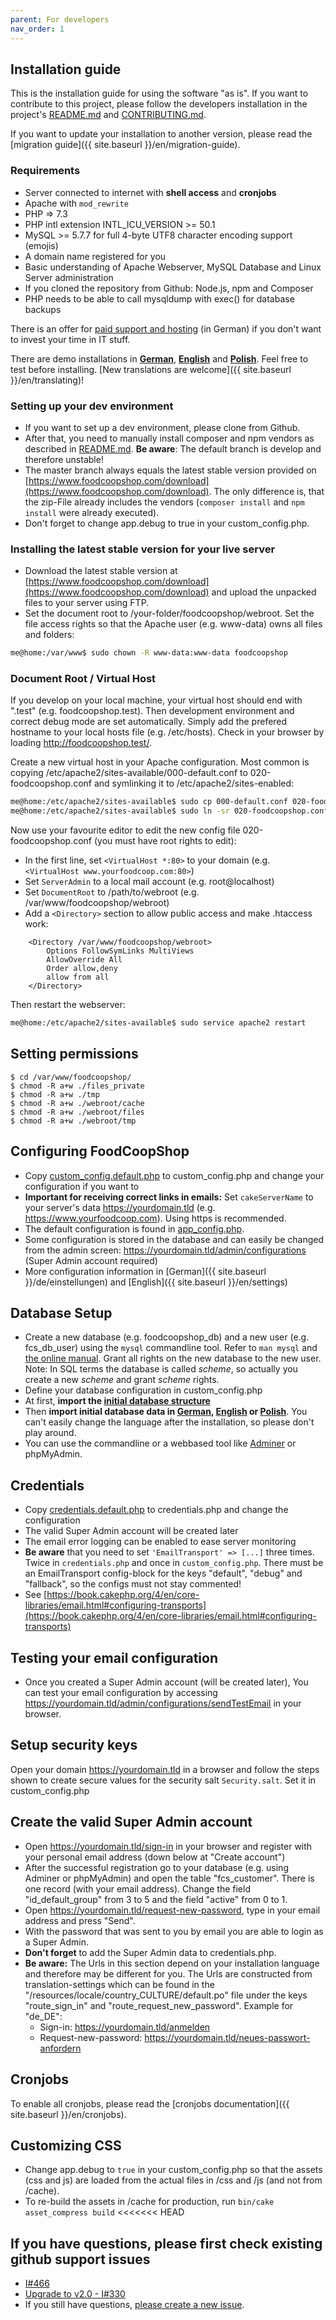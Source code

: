 ```yaml
---
parent: For developers
nav_order: 1
---
```

## Installation guide
This is the installation guide for using the software "as is". If you want to contribute to this project, please follow the developers installation in the project's [README.md]({{site.repo_url}}/blob/develop/README.md) and [CONTRIBUTING.md]({{site.repo_url}}/blob/develop/CONTRIBUTING.md).

If you want to update your installation to another version, please read the [migration guide]({{ site.baseurl }}/en/migration-guide).

### Requirements
* Server connected to internet with **shell access** and **cronjobs**
* Apache with `mod_rewrite`
* PHP => 7.3
* PHP intl extension INTL_ICU_VERSION >= 50.1
* MySQL >= 5.7.7 for full 4-byte UTF8 character encoding support (emojis)
* A domain name registered for you
* Basic understanding of Apache Webserver, MySQL Database and Linux Server administration
* If you cloned the repository from Github: Node.js, npm and Composer
* PHP needs to be able to call mysqldump with exec() for database backups

There is an offer for [paid support and hosting](https://www.foodcoopshop.com/das-angebot/) (in German) if you don't want to invest your time in IT stuff.

There are demo installations in **[German](https://demo-de.foodcoopshop.com/)**, **[English](https://demo-en.foodcoopshop.com/)** and **[Polish](https://demo-pl.foodcoopshop.com/)**. Feel free to test before installing. [New translations are welcome]({{ site.baseurl }}/en/translating)!

### Setting up your dev environment
* If you want to set up a dev environment, please clone from Github.
* After that, you need to manually install composer and npm vendors as described in [README.md]({{site.repo_url}}/blob/develop/README.md). **Be aware**: The default branch is develop and therefore unstable!
* The master branch always equals the latest stable version provided on [https://www.foodcoopshop.com/download](https://www.foodcoopshop.com/download). The only difference is, that the zip-File already includes the vendors (`composer install` and `npm install` were already executed). 
* Don't forget to change app.debug to true in your custom_config.php.

### Installing the latest stable version for your live server
* Download the latest stable version at [https://www.foodcoopshop.com/download](https://www.foodcoopshop.com/download) and upload the unpacked files to your server using FTP.
* Set the document root to /your-folder/foodcoopshop/webroot.
Set the file access rights so that the Apache user (e.g. www-data) owns all files and folders:
```bash
me@home:/var/www$ sudo chown -R www-data:www-data foodcoopshop
```

### Document Root / Virtual Host
If you develop on your local machine, your virtual host should end with ".test" (e.g. foodcoopshop.test). Then development environment and correct debug mode are set automatically. Simply add the prefered hostname to your local hosts file (e.g. /etc/hosts). Check in your browser by loading http://foodcoopshop.test/.

Create a new virtual host in your Apache configuration. Most common is copying /etc/apache2/sites-available/000-default.conf to 020-foodcoopshop.conf and symlinking it to /etc/apache2/sites-enabled:

```bash
me@home:/etc/apache2/sites-available$ sudo cp 000-default.conf 020-foodcoopshop.conf
me@home:/etc/apache2/sites-available$ sudo ln -sr 020-foodcoopshop.conf ../sites-enabled
```

Now use your favourite editor to edit the new config file 020-foodcoopshop.conf (you must have root rights to edit):
* In the first line, set `<VirtualHost *:80>` to your domain (e.g. `<VirtualHost www.yourfoodcoop.com:80>`)
* Set `ServerAdmin` to a local mail account (e.g. root@localhost)
* Set `DocumentRoot` to /path/to/webroot (e.g. /var/www/foodcoopshop/webroot)
* Add a `<Directory>` section to allow public access and make .htaccess work:
```
    <Directory /var/www/foodcoopshop/webroot>
        Options FollowSymLinks MultiViews
        AllowOverride All
        Order allow,deny
        allow from all
    </Directory>
```

Then restart the webserver:
```bash
me@home:/etc/apache2/sites-available$ sudo service apache2 restart
```

## Setting permissions
```
$ cd /var/www/foodcoopshop/
$ chmod -R a+w ./files_private
$ chmod -R a+w ./tmp
$ chmod -R a+w ./webroot/cache
$ chmod -R a+w ./webroot/files
$ chmod -R a+w ./webroot/tmp
```

## Configuring FoodCoopShop
* Copy [custom_config.default.php]({{site.repo_url}}/blob/master/config/custom_config.default.php) to custom_config.php and change your configuration if you want to
* **Important for receiving correct links in emails:** Set `cakeServerName` to your server's data https://yourdomain.tld (e.g. https://www.yourfoodcoop.com). Using https is recommended.
* The default configuration is found in [app_config.php]({{site.repo_url}}/blob/master/config/app_config.php).
* Some configuration is stored in the database and can easily be changed from the admin screen: https://yourdomain.tld/admin/configurations (Super Admin account required)
* More configuration information in [German]({{ site.baseurl }}/de/einstellungen) and [English]({{ site.baseurl }}/en/settings)

## Database Setup
* Create a new database (e.g. foodcoopshop_db) and a new user (e.g. fcs_db_user) using the `mysql` commandline tool. Refer to `man mysql` and [the online manual](https://dev.mysql.com/doc/refman/5.7/en/). Grant all rights on the new database to the new user. Note: In SQL terms the database is called _scheme_, so actually you create a new _scheme_ and grant _scheme_ rights.
* Define your database configuration in custom_config.php
* At first, **import the [initial database structure]({{site.repo_url}}/blob/master/config/sql/_installation/clean-db-structure.sql)**
* Then **import initial database data in [German]({{site.repo_url}}/blob/master/config/sql/_installation/clean-db-data-de_DE.sql), [English]({{site.repo_url}}/blob/master/config/sql/_installation/clean-db-data-en_US.sql) or [Polish]({{site.repo_url}}/blob/master/config/sql/_installation/clean-db-data-pl_PL.sql)**. You can't easily change the language after the installation, so please don't play around.
* You can use the commandline or a webbased tool like [Adminer](https://www.adminer.org/) or phpMyAdmin.

## Credentials
* Copy [credentials.default.php]({{site.repo_url}}/blob/master/config/credentials.default.php) to credentials.php and change the configuration
* The valid Super Admin account will be created later
* The email error logging can be enabled to ease server monitoring
* **Be aware** that you need to set `'EmailTransport' => [...]` three times. Twice in `credentials.php` and once in `custom_config.php`. There must be an EmailTransport config-block for the keys "default", "debug" and "fallback", so the configs must not stay commented!
* See [https://book.cakephp.org/4/en/core-libraries/email.html#configuring-transports](https://book.cakephp.org/4/en/core-libraries/email.html#configuring-transports)

## Testing your email configuration
* Once you created a Super Admin account (will be created later), You can test your email configuration by accessing https://yourdomain.tld/admin/configurations/sendTestEmail in your browser.

## Setup security keys
Open your domain https://yourdomain.tld in a browser and follow the steps shown to create secure values for the security salt ```Security.salt```. Set it in custom_config.php

## Create the valid Super Admin account
* Open https://yourdomain.tld/sign-in in your browser and register with your personal email address (down below at "Create account")
* After the successful registration go to your database (e.g. using Adminer or phpMyAdmin) and open the table "fcs_customer". There is one record (with your email address). Change the field "id_default_group" from 3 to 5 and  the field "active" from 0 to 1.
* Open https://yourdomain.tld/request-new-password, type in your email address and press "Send".
* With the password that was sent to you by email you are able to login as a Super Admin.
* **Don't forget** to add the Super Admin data to credentials.php.
* **Be aware:** The Urls in this section depend on your installation language and therefore may be different for you. The Urls are constructed from translation-settings which can be found in the "/resources/locale/country_CULTURE/default.po" file under the keys "route_sign_in" and "route_request_new_password". Example for "de_DE":
  * Sign-in: https://yourdomain.tld/anmelden
  * Request-new-password: https://yourdomain.tld/neues-passwort-anfordern

## Cronjobs
To enable all cronjobs, please read the [cronjobs documentation]({{ site.baseurl }}/en/cronjobs).

## Customizing CSS
* Change app.debug to `true` in your custom_config.php so that the assets (css and js) are loaded from the actual files in /css and /js (and not from /cache).
* To re-build the assets in /cache for production, run `bin/cake asset_compress build`
<<<<<<< HEAD

## If you have questions, please first check existing github support issues
* [I#466](https://github.com/foodcoopshop/foodcoopshop/issues/466)
* [Upgrade to v2.0 - I#330](https://github.com/foodcoopshop/foodcoopshop/issues/330)
* If you still have questions, [please create a new issue]({{site.repo_url}}/issues/new).
